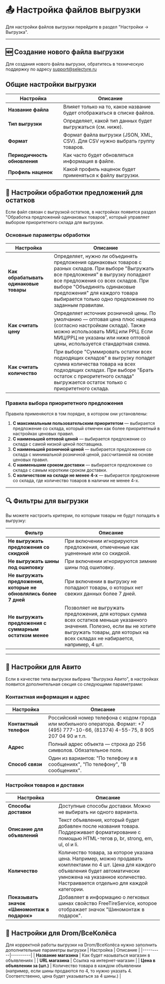 # 📤 Настройка файлов выгрузки

Для настройки файлов выгрузки перейдите в раздел "Настройки → Выгрузка". 

---

## 🆕 Создание нового файла выгрузки

Для создания нового файла выгрузки, обратитесь в техническую поддержку по адресу 
<a href="mailto:support@selectyre.ru">support@selectyre.ru</a>

## Общие настройки выгрузки

| Настройка | Описание |
|----------|----------|
| **Название файла** | Влияет только на то, какое название будет отображаться в списке файлов. |
| **Тип выгрузки** | Определяет, какой тип данных будет выгружаться (см. ниже). |
| **Формат** | Формат файла выгрузки (JSON, XML, CSV). Для CSV нужно выбрать группу товаров. |
| **Периодичность обновления** | Как часто будет обновляться информация в файле. |
| **Профиль наценок** | Какой профиль наценок будет применяться к файлу выгрузки. |


## 🔄 Настройки обработки предложений для остатков

Если файл связан с выгрузкой остатков, в настройках появится раздел "Обработка предложений одинаковых товаров", который управляет выбором приоритетного склада для выгрузки.

### Основные параметры обработки

| Настройка | Описание |
|----------|----------|
| **Как обрабатывать одинаковые товары** | Определяет, нужно ли объединять предложения одинаковых товаров с разных складов. При выборе "Выгружать все предложения" в выгрузку попадают все предложения со всех складов. При выборе "Объединять одинаковые предложения" для каждого товара выбирается только одно предложение по заданным правилам. |
| **Как считать цену** | Определяет источник розничной цены. По умолчанию — оптовая цена плюс наценка (согласно настройкам склада). Также можно использовать МИЦ или РРЦ. Если МИЦ/РРЦ не указаны или ниже оптовой цены, используется стандартная схема. |
| **Как считать количество** | При выборе "Суммировать остатки всех подходящих складов" в выгрузку попадет сумма количества товара на всех подходящих складах. При выборе "Брать остаток с приоритетного склада" выгружается остаток только с приоритетного склада. |

### Правила выбора приоритетного предложения

Правила применяются в том порядке, в котором они установлены:

1. **С максимальным пользовательским приоритетом** — выбирается предложение со склада, который отмечен как более приоритетный в настройках ценовых правил.
2. **С наименьшей оптовой ценой** — выбирается предложение со склада с самой низкой ценой поставщика.
3. **С наименьшей розничной ценой** — выбирается предложение со склада с минимальной розничной ценой, рассчитанной на основе ценовых правил.
4. **С наименьшим сроком доставки** — выбирается предложение со склада с самым коротким сроком доставки.
5. **С количеством на складе не менее 4-х** — выбирается предложение со склада, где количество товаров в наличии не менее 4-х.

---

## 🔍 Фильтры для выгрузки

Вы можете настроить критерии, по которым товары не будут попадать в выгрузку:

| Фильтр | Описание |
|--------|----------|
| **Не выгружать предложения со скидкой** | При включении игнорируются предложения, отмеченные как уцененные или со скидкой. |
| **Не выгружать шины под ошиповку** | При включении игнорируются зимние шины под ошиповку. |
| **Не выгружать предложения, которые не обновлялись более 7 дней** | При включении в выгрузку не попадают товары, о которых нет свежих данных более 7 дней. |
| **Не выгружать предложения с суммарным остатком менее** | Позволяет не выгружать предложения, для которых сумма всех остатков меньше указанного значения. Полезно, если вы не хотите выгружать товары, для которых на всех складах не набирается, например, 4 шт. |

---

## 📱 Настройки для Авито

Если в качестве типа выгрузки выбрана "Выгрузка Авито", в настройках появится дополнительная секция со следующими параметрами:

### Контактная информация и адрес

| Настройка | Описание |
|----------|----------|
| **Контактный телефон** | Российский номер телефона с кодом города или мобильного оператора. Формат: +7 (495) 777-10-66, (81374) 4-55-75, 8 905 207 04 90 и т.п. |
| **Адрес** | Полный адрес объекта — строка до 256 символов. Обязательное поле. |
| **Способ связи** | Один из вариантов: "По телефону и в сообщениях", "По телефону", "В сообщениях". |

### Настройки товаров и доставки

| Настройка | Описание |
|----------|----------|
| **Способы доставки** | Доступные способы доставки. Можно не выбирать ни одного варианта. |
| **Описание для объявлений** | Текст объявления, который будет добавлен после названия товара. Поддерживает форматирование с помощью HTML-тегов p, br, strong, em, ul, ol и li. |
| **Количество** | Количество товара, за которое указана цена. Например, можно продавать комплектами по 4 шт. Цена для каждого объявления будет автоматически умножена на указанное количество. Настраивается отдельно для каждой категории. |
| **Показывать значок «Шиномонтаж в подарок»** | Добавляет в информацию о легковых шинах свойство FreeTireService, которое отображает значок "Шиномонтаж в подарок". |


## 🛞 Настройки для Drom/ВсеКолёса

Для корректной работы выгрузки на Drom/ВсеКолёса нужно заполнить дополнительные параметры выгрузки
| Настройка | Описание |
|----------|----------|
| **Название магазина** | Как будет называться магазин в объявлениях |
| **URL магазина** | Ссылка на интернет-магазин |
| **Цена в объявлении за (шт.)** | Количество товара в каждом объявлении (например, если шины продаются по 4, то нужно указать 4. Соответственно, цена будет указываться за 4 шины.) |
